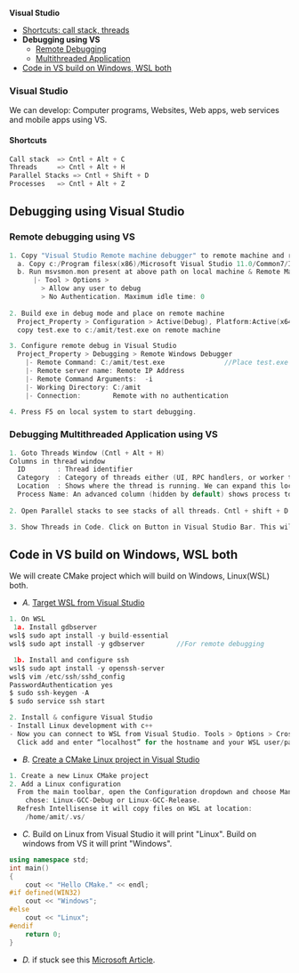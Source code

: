 **Visual Studio**
- [Shortcuts: call stack, threads](#s)
- **Debugging using VS**
  - [Remote Debugging](#r)
  - [Multithreaded Application](#m)
- [Code in VS build on Windows, WSL both](#c)

### Visual Studio
We can develop: Computer programs, Websites, Web apps, web services and mobile apps using VS.
<a name=s></a>
#### Shortcuts 
```c
Call stack  => Cntl + Alt + C
Threads     => Cntl + Alt + H
Parallel Stacks => Cntl + Shift + D
Processes   => Cntl + Alt + Z
```

## Debugging using Visual Studio
<a name=r></a>
### Remote debugging using VS
```c
1. Copy "Visual Studio Remote machine debugger" to remote machine and run `msvsmon.exe` locally.
  a. Copy c:/Program filesx(x86)/Microsoft Visual Studio 11.0/Common7/IDE/Remote Debugger/x64  to remote machine
  b. Run msvsmon.mon present at above path on local machine & Remote Machine Both
      |- Tool > Options >
        > Allow any user to debug
        > No Authentication. Maximum idle time: 0
        
2. Build exe in debug mode and place on remote machine
  Project_Property > Configuration > Active(Debug), Platform:Active(x64)
  copy test.exe to c:/amit/test.exe on remote machine

3. Configure remote debug in Visual Studio
  Project_Property > Debugging > Remote Windows Debugger
    |- Remote Command: C:/amit/test.exe               //Place test.exe in c:/amit on Remote machine
    |- Remote server name: Remote IP Address
    |- Remote Command Arguments:  -i
    |- Working Directory: C:/amit
    |- Connection:        Remote with no authentication

4. Press F5 on local system to start debugging.
```

<a name=m></a>
### Debugging Multithreaded Application using VS
```c
1. Goto Threads Window (Cntl + Alt + H)
Columns in thread window
  ID        : Thread identifier
  Category  : Category of threads either (UI, RPC handlers, or worker threads).
  Location  : Shows where the thread is running. We can expand this location to show the full call stack for the thread.
  Process Name: An advanced column (hidden by default) shows process to which each thread belongs.
  
2. Open Parallel stacks to see stacks of all threads. Cntl + shift + D  

3. Show Threads in Code. Click on Button in Visual Studio Bar. This will place marker in code where specific threads are.
```

<a name=c></a>
## Code in VS build on Windows, WSL both
We will create CMake project which will build on Windows, Linux(WSL) both.
- _A._ [Target WSL from Visual Studio](https://devblogs.microsoft.com/cppblog/targeting-windows-subsystem-for-linux-from-visual-studio/)
```c
1. On WSL
 1a. Install gdbserver
wsl$ sudo apt install -y build-essential
wsl$ sudo apt install -y gdbserver        //For remote debugging

 1b. Install and configure ssh 
wsl$ sudo apt install -y openssh-server
wsl$ vim /etc/ssh/sshd_config
PasswordAuthentication yes
$ sudo ssh-keygen -A
$ sudo service ssh start

2. Install & configure Visual Studio
- Install Linux development with c++
- Now you can connect to WSL from Visual Studio. Tools > Options > Cross Platform > Connection Manager.
  Click add and enter “localhost” for the hostname and your WSL user/password.
```

- _B._ [Create a CMake Linux project in Visual Studio](https://docs.microsoft.com/en-us/cpp/linux/cmake-linux-project?view=msvc-160)
```c
1. Create a new Linux CMake project
2. Add a Linux configuration
  From the main toolbar, open the Configuration dropdown and choose Manage Configurations.
    chose: Linux-GCC-Debug or Linux-GCC-Release.
  Refresh Intellisense it will copy files on WSL at location:
    /home/amit/.vs/
```

- _C._ Build on Linux from Visual Studio it will print "Linux". Build on windows from VS it will print "Windows".
```cpp
using namespace std;
int main()
{
	cout << "Hello CMake." << endl;
#if defined(WIN32)
	cout << "Windows";
#else
	cout << "Linux";
#endif
	return 0;
}
```

- _D._ if stuck see this [Microsoft Article](https://docs.microsoft.com/en-us/cpp/linux/cmake-linux-project?view=msvc-160).
